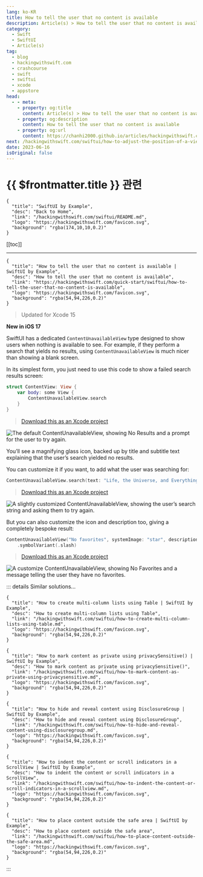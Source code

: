 ```yaml
---
lang: ko-KR
title: How to tell the user that no content is available
description: Article(s) > How to tell the user that no content is available
category:
  - Swift
  - SwiftUI
  - Article(s)
tag: 
  - blog
  - hackingwithswift.com
  - crashcourse
  - swift
  - swiftui
  - xcode
  - appstore
head:
  - - meta:
    - property: og:title
      content: Article(s) > How to tell the user that no content is available
    - property: og:description
      content: How to tell the user that no content is available
    - property: og:url
      content: https://chanhi2000.github.io/articles/hackingwithswift.com/swiftui/how-to-tell-the-user-that-no-content-is-available.html
next: /hackingwithswift.com/swiftui/how-to-adjust-the-position-of-a-view-using-its-offset.md
date: 2023-06-16
isOriginal: false
---
```


# {{ $frontmatter.title }} 관련

```component VPCard
{
  "title": "SwiftUI by Example",
  "desc": "Back to Home",
  "link": "/hackingwithswift.com/swiftui/README.md",
  "logo": "https://hackingwithswift.com/favicon.svg",
  "background": "rgba(174,10,10,0.2)"
}
```

[[toc]]

---

```component VPCard
{
  "title": "How to tell the user that no content is available | SwiftUI by Example",
  "desc": "How to tell the user that no content is available",
  "link": "https://hackingwithswift.com/quick-start/swiftui/how-to-tell-the-user-that-no-content-is-available",
  "logo": "https://hackingwithswift.com/favicon.svg",
  "background": "rgba(54,94,226,0.2)"
}
```

> Updated for Xcode 15

**New in iOS 17**

SwiftUI has a dedicated `ContentUnavailableView` type designed to show users when nothing is available to see. For example, if they perform a search that yields no results, using `ContentUnavailableView` is much nicer than showing a blank screen.

In its simplest form, you just need to use this code to show a failed search results screen:

```swift
struct ContentView: View {
    var body: some View {
        ContentUnavailableView.search
    }
}
```

> [<FontIcon icon="fas fa-file-zipper"/>Download this as an Xcode project](https://hackingwithswift.com/files/projects/swiftui/how-to-tell-the-user-that-no-content-is-available-1.zip)

![The default ContentUnavailableView, showing No Results and a prompt for the user to try again.](https://hackingwithswift.com//img/books/quick-start/swiftui/how-to-tell-the-user-that-no-content-is-available-1~dark@2x.png)

You’ll see a magnifying glass icon, backed up by title and subtitle text explaining that the user’s search yielded no results.

You can customize it if you want, to add what the user was searching for:

```swift
ContentUnavailableView.search(text: "Life, the Universe, and Everything")
```

> [<FontIcon icon="fas fa-file-zipper"/>Download this as an Xcode project](https://hackingwithswift.com/files/projects/swiftui/how-to-tell-the-user-that-no-content-is-available-2.zip)

![A slightly customized ContentUnavailableView, showing the user’s search string and asking them to try again.](https://hackingwithswift.com//img/books/quick-start/swiftui/how-to-tell-the-user-that-no-content-is-available-2~dark@2x.png)

But you can also customize the icon and description too, giving a completely bespoke result:

```swift
ContentUnavailableView("No favorites", systemImage: "star", description: Text("You don't have any favorites yet."))
    .symbolVariant(.slash)
```

> [<FontIcon icon="fas fa-file-zipper"/>Download this as an Xcode project](https://hackingwithswift.com/files/projects/swiftui/how-to-tell-the-user-that-no-content-is-available-3.zip)

![A customize ContentUnavailableView, showing No Favorites and a message telling the user they have no favorites.](https://hackingwithswift.com//img/books/quick-start/swiftui/how-to-tell-the-user-that-no-content-is-available-3~dark@2x.png)

::: details Similar solutions…

```component VPCard
{
  "title": "How to create multi-column lists using Table | SwiftUI by Example",
  "desc": "How to create multi-column lists using Table",
  "link": "/hackingwithswift.com/swiftui/how-to-create-multi-column-lists-using-table.md",
  "logo": "https://hackingwithswift.com/favicon.svg",
  "background": "rgba(54,94,226,0.2)"
}
```

```component VPCard
{
  "title": "How to mark content as private using privacySensitive() | SwiftUI by Example",
  "desc": "How to mark content as private using privacySensitive()",
  "link": "/hackingwithswift.com/swiftui/how-to-mark-content-as-private-using-privacysensitive.md",
  "logo": "https://hackingwithswift.com/favicon.svg",
  "background": "rgba(54,94,226,0.2)"
}
```

```component VPCard
{
  "title": "How to hide and reveal content using DisclosureGroup | SwiftUI by Example",
  "desc": "How to hide and reveal content using DisclosureGroup",
  "link": "/hackingwithswift.com/swiftui/how-to-hide-and-reveal-content-using-disclosuregroup.md",
  "logo": "https://hackingwithswift.com/favicon.svg",
  "background": "rgba(54,94,226,0.2)"
}
```

```component VPCard
{
  "title": "How to indent the content or scroll indicators in a ScrollView | SwiftUI by Example",
  "desc": "How to indent the content or scroll indicators in a ScrollView",
  "link": "/hackingwithswift.com/swiftui/how-to-indent-the-content-or-scroll-indicators-in-a-scrollview.md",
  "logo": "https://hackingwithswift.com/favicon.svg",
  "background": "rgba(54,94,226,0.2)"
}
```

```component VPCard
{
  "title": "How to place content outside the safe area | SwiftUI by Example",
  "desc": "How to place content outside the safe area",
  "link": "/hackingwithswift.com/swiftui/how-to-place-content-outside-the-safe-area.md",
  "logo": "https://hackingwithswift.com/favicon.svg",
  "background": "rgba(54,94,226,0.2)"
}
```

:::